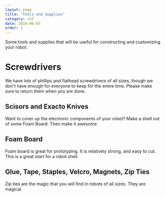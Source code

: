 ```yaml
---
layout: page
title: "Tools and Supplies"
category: ref
date: 2016-06-03
order: 1
---
```


Some tools and supplies that will be useful for constructing and
customizing your robot.

# Screwdrivers
We have lots of phillips and flathead screwdrivers of all sizes, though we don't have enough for everyone to keep for the entire time.  Please make sure to return them when you are done.

## Scisors and Exacto Knives
Want to cover up the electronic components of your robot? Make a shell
out of some Foam Board. Then make it awesome

## Foam Board
Foam board is great for prototyping.  It is relatively strong, and easy to cut. This is a great start for a robot shell.

## Glue, Tape, Staples, Velcro, Magnets, Zip Ties
Zip ties are the magic that you will find in robots of all sizes. They
are magical.
